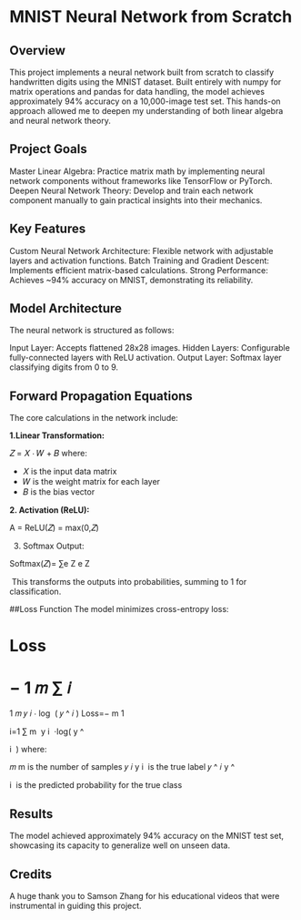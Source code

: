 # MNIST Neural Network from Scratch

## Overview

This project implements a neural network built from scratch to classify handwritten digits using the MNIST dataset. Built entirely with numpy for matrix operations and pandas for data handling, the model achieves approximately 94% accuracy on a 10,000-image test set. This hands-on approach allowed me to deepen my understanding of both linear algebra and neural network theory.

## Project Goals
Master Linear Algebra: Practice matrix math by implementing neural network components without frameworks like TensorFlow or PyTorch.
Deepen Neural Network Theory: Develop and train each network component manually to gain practical insights into their mechanics.


## Key Features
Custom Neural Network Architecture: Flexible network with adjustable layers and activation functions.
Batch Training and Gradient Descent: Implements efficient matrix-based calculations.
Strong Performance: Achieves ~94% accuracy on MNIST, demonstrating its reliability.


## Model Architecture
The neural network is structured as follows:

Input Layer: Accepts flattened 28x28 images.
Hidden Layers: Configurable fully-connected layers with ReLU activation.
Output Layer: Softmax layer classifying digits from 0 to 9.


## Forward Propagation Equations
The core calculations in the network include:

**1.Linear Transformation:**

𝑍 = 𝑋 ⋅ 𝑊 + 𝐵
where:

 - 𝑋 is the input data matrix
 - 𝑊 is the weight matrix for each layer
 - 𝐵 is the bias vector


**2. Activation (ReLU):**


 A = ReLU(𝑍) = max(0,𝑍)
⁡

3. Softmax Output:

Softmax(𝑍)= 
∑e 
Z
e 
Z
 
​
This transforms the outputs into probabilities, summing to 1 for classification.

##Loss Function
The model minimizes cross-entropy loss:

Loss
=
−
1
𝑚
∑
𝑖
=
1
𝑚
𝑦
𝑖
⋅
log
⁡
(
𝑦
^
𝑖
)
Loss=− 
m
1
​
  
i=1
∑
m
​
 y 
i
​
 ⋅log( 
y
^
​
  
i
​
 )
where:

𝑚
m is the number of samples
𝑦
𝑖
y 
i
​
  is the true label
𝑦
^
𝑖
y
^
​
  
i
​
  is the predicted probability for the true class
        
## Results
The model achieved approximately 94% accuracy on the MNIST test set, showcasing its capacity to generalize well on unseen data.

## Credits
A huge thank you to Samson Zhang for his educational videos that were instrumental in guiding this project.
